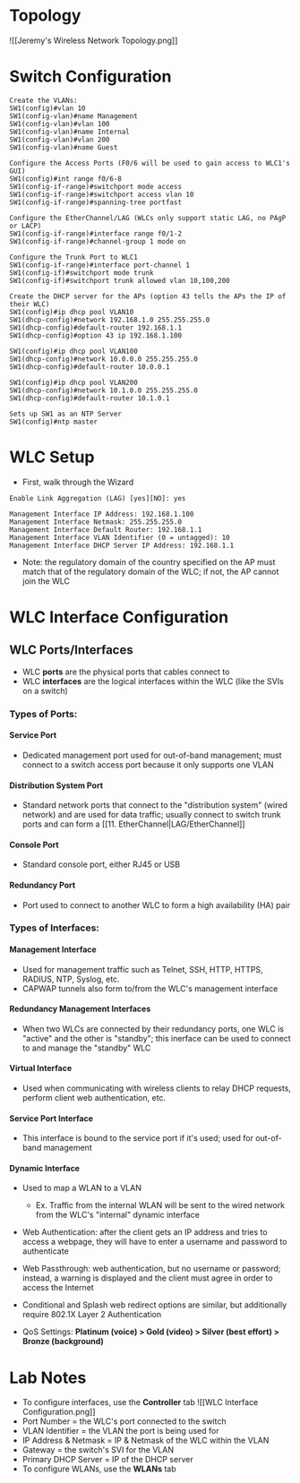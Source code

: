 # Topology

![[Jeremy's Wireless Network Topology.png]]


# Switch Configuration
```
Create the VLANs:
SW1(config)#vlan 10
SW1(config-vlan)#name Management
SW1(config-vlan)#vlan 100
SW1(config-vlan)#name Internal
SW1(config-vlan)#vlan 200
SW1(config-vlan)#name Guest

Configure the Access Ports (F0/6 will be used to gain access to WLC1's GUI)
SW1(config)#int range f0/6-8
SW1(config-if-range)#switchport mode access
SW1(config-if-range)#switchport access vlan 10
SW1(config-if-range)#spanning-tree portfast

Configure the EtherChannel/LAG (WLCs only support static LAG, no PAgP or LACP)
SW1(config-if-range)#interface range f0/1-2
SW1(config-if-range)#channel-group 1 mode on

Configure the Trunk Port to WLC1
SW1(config-if-range)#interface port-channel 1
SW1(config-if)#switchport mode trunk
SW1(config-if)#switchport trunk allowed vlan 10,100,200

Create the DHCP server for the APs (option 43 tells the APs the IP of their WLC)
SW1(config)#ip dhcp pool VLAN10
SW1(dhcp-config)#network 192.168.1.0 255.255.255.0
SW1(dhcp-config)#default-router 192.168.1.1
SW1(dhcp-config)#option 43 ip 192.168.1.100

SW1(config)#ip dhcp pool VLAN100
SW1(dhcp-config)#network 10.0.0.0 255.255.255.0
SW1(dhcp-config)#default-router 10.0.0.1

SW1(config)#ip dhcp pool VLAN200
SW1(dhcp-config)#network 10.1.0.0 255.255.255.0
SW1(dhcp-config)#default-router 10.1.0.1

Sets up SW1 as an NTP Server
SW1(config)#ntp master
```
# WLC Setup
- First, walk through the Wizard
```
Enable Link Aggregation (LAG) [yes][NO]: yes

Management Interface IP Address: 192.168.1.100
Management Interface Netmask: 255.255.255.0
Management Interface Default Router: 192.168.1.1
Management Interface VLAN Identifier (0 = untagged): 10
Management Interface DHCP Server IP Address: 192.168.1.1
```
- Note: the regulatory domain of the country specified on the AP must match that of the regulatory domain of the WLC; if not, the AP cannot join the WLC
# WLC Interface Configuration
## WLC Ports/Interfaces
- WLC **ports** are the physical ports that cables connect to
- WLC **interfaces** are the logical interfaces within the WLC (like the SVIs on a switch)
### Types of Ports:
#### Service Port
- Dedicated management port used for out-of-band management; must connect to a switch access port because it only supports one VLAN
#### Distribution System Port
- Standard network ports that connect to the "distribution system" (wired network) and are used for data traffic; usually connect to switch trunk ports and can form a [[11. EtherChannel|LAG/EtherChannel]]
#### Console Port
- Standard console port, either RJ45 or USB
#### Redundancy Port
- Port used to connect to another WLC to form a high availability (HA) pair
### Types of Interfaces:
#### Management Interface
- Used for management traffic such as Telnet, SSH, HTTP, HTTPS, RADIUS, NTP, Syslog, etc.
- CAPWAP tunnels also form to/from the WLC's management interface
#### Redundancy Management Interfaces
- When two WLCs are connected by their redundancy ports, one WLC is "active" and the other is "standby"; this inerface can be used to connect to and manage the "standby" WLC
#### Virtual Interface
- Used when communicating with wireless clients to relay DHCP requests, perform client web authentication, etc.
#### Service Port Interface
- This interface is bound to the service port if it's used; used for out-of-band management
#### Dynamic Interface
- Used to map a WLAN to a VLAN
	- Ex. Traffic from the internal WLAN will be sent to the wired network from the WLC's "internal" dynamic interface

- Web Authentication: after the client gets an IP address and tries to access a webpage, they will have to enter a username and password to authenticate
- Web Passthrough: web authentication, but no username or password; instead, a warning is displayed and the client must agree in order to access the Internet
- Conditional and Splash web redirect options are similar, but additionally require 802.1X Layer 2 Authentication
- QoS Settings: **Platinum (voice) > Gold (video) > Silver (best effort) > Bronze (background)**
# Lab Notes
- To configure interfaces, use the **Controller** tab
![[WLC Interface Configuration.png]]
- Port Number = the WLC's port connected to the switch
- VLAN Identifier = the VLAN the port is being used for
- IP Address & Netmask = IP & Netmask of the WLC within the VLAN
- Gateway = the switch's SVI for the VLAN
- Primary DHCP Server = IP of the DHCP server
- To configure WLANs, use the **WLANs** tab
